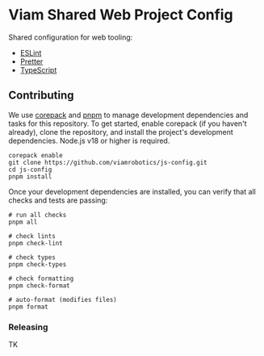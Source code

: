 # Viam Shared Web Project Config

Shared configuration for web tooling:

- [ESLint](./packages/eslint-config)
- [Pretter](./packages/prettier-config)
- [TypeScript](./packages/typescript-config)

## Contributing

We use [corepack][] and [pnpm][] to manage development dependencies and tasks for this repository. To get started, enable corepack (if you haven't already), clone the repository, and install the project's development dependencies. Node.js v18 or higher is required.

```shell
corepack enable
git clone https://github.com/viamrobotics/js-config.git
cd js-config
pnpm install
```

Once your development dependencies are installed, you can verify that all checks and tests are passing:

```shell
# run all checks
pnpm all

# check lints
pnpm check-lint

# check types
pnpm check-types

# check formatting
pnpm check-format

# auto-format (modifies files)
pnpm format
```

[corepack]: https://nodejs.org/docs/latest-v18.x/api/corepack.html
[pnpm]: https://pnpm.io/

### Releasing

TK
